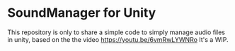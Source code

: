 # SoundManager for Unity

This repository is only to share a simple code to simply manage audio files in unity, based on the the video https://youtu.be/6vmRwLYWNRo
It's a WIP.

